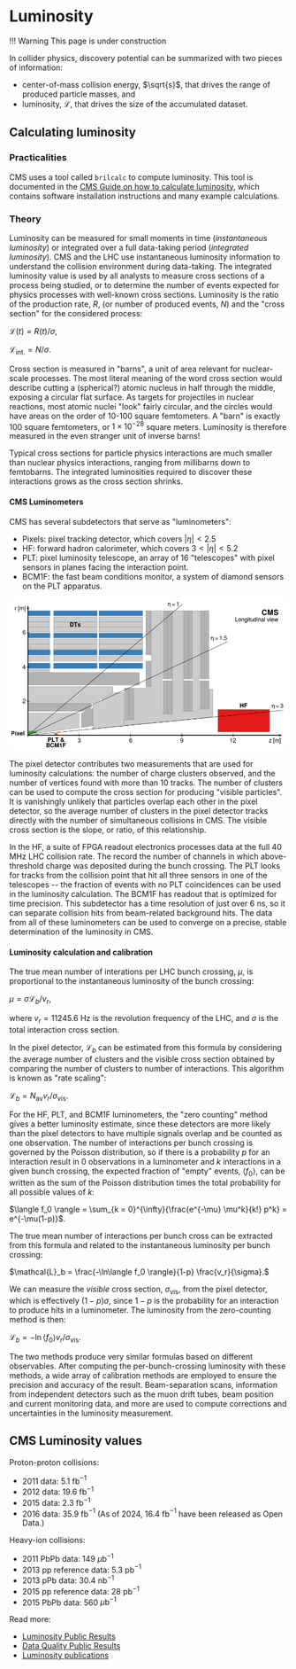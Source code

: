 # Luminosity

!!! Warning
    This page is under construction

In collider physics, discovery potential can be summarized with two pieces of information:

 - center-of-mass collision energy, $\sqrt{s}$, that drives the range of produced particle masses, and
 - luminosity, $\mathcal{L}$, that drives the size of the accumulated dataset.

## Calculating luminosity

### Practicalities

CMS uses a tool called `brilcalc` to compute luminosity. This tool is documented in the [CMS Guide on how to calculate luminosity](https://opendata.cern.ch/docs/cms-guide-luminosity-calculation), which contains software installation instructions and many example calculations.

### Theory

Luminosity can be measured for small moments in time (*instantaneous luminosity*) or integrated over a full data-taking period (*integrated luminosity*). CMS and the LHC use instantaneous luminosity information to understand the collision environment during data-taking. The integrated luminosity value is used by all analysts to measure cross sections of a process being studied, or to determine the number of events expected for physics processes with well-known cross sections. Luminosity is the ratio of the production rate, $R$, (or number of produced events, $N$) and the "cross section" for the considered process:

$\mathcal{L}(t) = R(t)/\sigma,$

$\mathcal{L}_{\mathrm{int.}} = N/\sigma.$

Cross section is measured in "barns", a unit of area relevant for nuclear-scale processes. The most literal meaning of the word cross section would describe cutting a (spherical?) atomic nucleus in half through the middle, exposing a circular flat surface. As targets for projectiles in nuclear reactions, most atomic nuclei "look" fairly circular, and the circles would have areas on the order of 10-100 square femtometers. A "barn" is exactly 100 square femtometers, or $1 \times 10^{-28}$ square meters. Luminosity is therefore measured in the even stranger unit of inverse barns!

Typical cross sections for particle physics interactions are much smaller than nuclear physics interactions, ranging from millibarns down to femtobarns. The integrated luminosities required to discover these interactions grows as the cross section shrinks.

#### CMS Luminometers

CMS has several subdetectors that serve as "luminometers":

 - Pixels: pixel tracking detector, which covers $|\eta| < 2.5$
 - HF: forward hadron calorimeter, which covers $3 < |\eta| < 5.2$
 - PLT: pixel luminosity telescope, an array of 16 "telescopes" with pixel sensors in planes facing the interaction point.
 - BCM1F: the fast beam conditions monitor, a system of diamond sensors on the PLT apparatus.

![Image of CMS luminometer positions.](../images/luminometers.PNG)

The pixel detector contributes two measurements that are used for luminosity calculations: the number of charge clusters observed, and the number of vertices found with more than 10 tracks. The number of clusters can be used to compute the cross section for producing "visible particles". It is vanishingly unlikely that particles overlap each other in the pixel detector, so the average number of clusters in the pixel detector tracks directly with the number of simultaneous collisions in CMS. The visible cross section is the slope, or ratio, of this relationship.

In the HF, a suite of FPGA readout electronics processes data at the full 40 MHz LHC collision rate. The record the number of channels in which above-threshold charge was deposited during the bunch crossing. The PLT looks for tracks from the collision point that hit all three sensors in one of the telescopes -- the fraction of events with no PLT coincidences can be used in the luminosity calculation. The BCM1F has readout that is optimized for time precision. This subdetector has a time resolution of just over 6 ns, so it can separate collision hits from beam-related background hits. The data from all of these luminometers can be used to converge on a precise, stable determination of the luminosity in CMS.

#### Luminosity calculation and calibration

The true mean number of interations per LHC bunch crossing, $\mu$, is proportional to the instantaneous luminosity of the bunch crossing:

$\mu = \sigma \mathcal{L}_b / v_r$,

where $v_r = 11 245.6$ Hz is the revolution frequency of the LHC, and $\sigma$ is the total interaction cross section.

In the pixel detector, $\mathcal{L}_b$ can be estimated from this formula by considering the average number of clusters and the visible cross section obtained by comparing the number of clusters to number of interactions. This algorithm is known as "rate scaling":

$\mathcal{L}_b = N_{\mathrm{av}} v_r / \sigma_{\mathrm{vis}}.$

For the HF, PLT, and BCM1F luminometers, the "zero counting" method gives a better luminosity estimate, since these detectors are more likely than the pixel detectors to have multiple signals overlap and be counted as one observation. The number of interactions per bunch crossing is governed by the Poisson distribution, so if there is a probability $p$ for an interaction result in 0 observations in a luminometer and $k$ interactions in a given bunch crossing, the expected fraction of "empty" events, $\langle f_0 \rangle$, can be written as the sum of the Poisson distribution times the total probability for all possible values of $k$:

$\langle f_0 \rangle = \sum_{k = 0}^{\infty}{\frac{e^{-\mu} \mu^k}{k!} p^k} = e^{-\mu(1-p)}$.

The true mean number of interactions per bunch cross can be extracted from this formula and related to the instantaneous luminosity per bunch crossing:

$\mathcal{L}_b = \frac{-\ln\langle f_0 \rangle}{1-p} \frac{v_r}{\sigma}.$

We can measure the *visible* cross section, $\sigma_{\mathrm{vis}}$, from the pixel detector, which is effectively $(1-p)\sigma$, since $1-p$ is the probability for an interaction to produce hits in a luminometer. The luminosity from the zero-counting method is then:

$\mathcal{L}_b = -\ln\langle f_0 \rangle v_r/\sigma_{\mathrm{vis}}$.

The two methods produce very similar formulas based on different observables. After computing the per-bunch-crossing luminosity with these methods, a wide array of calibration methods are employed to ensure the precision and accuracy of the result. Beam-separation scans, information from independent detectors such as the muon drift tubes, beam position and current monitoring data, and more are used to compute corrections and uncertainties in the luminosity measurement.

## CMS Luminosity values

Proton-proton collisions:

 - 2011 data: 5.1 fb$^{-1}$
 - 2012 data: 19.6 fb$^{-1}$
 - 2015 data: 2.3 fb$^{-1}$
 - 2016 data: 35.9 fb$^{-1}$ (As of 2024, 16.4 fb$^{-1}$ have been released as Open Data.)

Heavy-ion collisions:

 - 2011 PbPb data: 149 $\mu\mathrm{b}^{-1}$
 - 2013 pp reference data: 5.3 pb$^{-1}$
 - 2013 pPb data: 30.4 nb$^{-1}$
 - 2015 pp reference data: 28 pb$^{-1}$
 - 2015 PbPb data: 560 $\mu\mathrm{b}^{-1}$

Read more:

 - [Luminosity Public Results](https://twiki.cern.ch/twiki/bin/view/CMSPublic/LumiPublicResults)
 - [Data Quality Public Results](https://twiki.cern.ch/twiki/bin/view/CMSPublic/DataQuality)
 - [Luminosity publications](https://twiki.cern.ch/twiki/bin/view/CMSPublic/PhysicsResultsLUM)
 